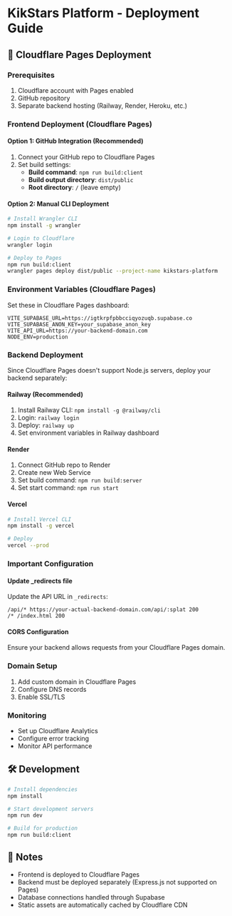 # KikStars Platform - Deployment Guide

## 🚀 Cloudflare Pages Deployment

### Prerequisites
1. Cloudflare account with Pages enabled
2. GitHub repository
3. Separate backend hosting (Railway, Render, Heroku, etc.)

### Frontend Deployment (Cloudflare Pages)

#### Option 1: GitHub Integration (Recommended)
1. Connect your GitHub repo to Cloudflare Pages
2. Set build settings:
   - **Build command**: `npm run build:client`
   - **Build output directory**: `dist/public`
   - **Root directory**: `/` (leave empty)

#### Option 2: Manual CLI Deployment
```bash
# Install Wrangler CLI
npm install -g wrangler

# Login to Cloudflare
wrangler login

# Deploy to Pages
npm run build:client
wrangler pages deploy dist/public --project-name kikstars-platform
```

### Environment Variables (Cloudflare Pages)
Set these in Cloudflare Pages dashboard:
```
VITE_SUPABASE_URL=https://igtkrpfpbbcciqyozuqb.supabase.co
VITE_SUPABASE_ANON_KEY=your_supabase_anon_key
VITE_API_URL=https://your-backend-domain.com
NODE_ENV=production
```

### Backend Deployment

Since Cloudflare Pages doesn't support Node.js servers, deploy your backend separately:

#### Railway (Recommended)
1. Install Railway CLI: `npm install -g @railway/cli`
2. Login: `railway login`
3. Deploy: `railway up`
4. Set environment variables in Railway dashboard

#### Render
1. Connect GitHub repo to Render
2. Create new Web Service
3. Set build command: `npm run build:server`
4. Set start command: `npm run start`

#### Vercel
```bash
# Install Vercel CLI
npm install -g vercel

# Deploy
vercel --prod
```

### Important Configuration

#### Update _redirects file
Update the API URL in `_redirects`:
```
/api/* https://your-actual-backend-domain.com/api/:splat 200
/* /index.html 200
```

#### CORS Configuration
Ensure your backend allows requests from your Cloudflare Pages domain.

### Domain Setup
1. Add custom domain in Cloudflare Pages
2. Configure DNS records
3. Enable SSL/TLS

### Monitoring
- Set up Cloudflare Analytics
- Configure error tracking
- Monitor API performance

## 🛠 Development

```bash
# Install dependencies
npm install

# Start development servers
npm run dev

# Build for production
npm run build:client
```

## 📝 Notes
- Frontend is deployed to Cloudflare Pages
- Backend must be deployed separately (Express.js not supported on Pages)
- Database connections handled through Supabase
- Static assets are automatically cached by Cloudflare CDN